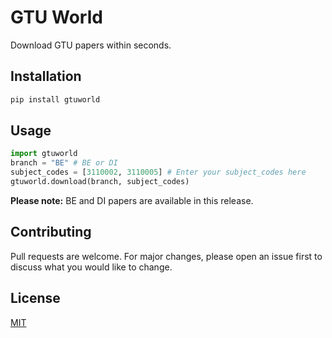# GTU World
Download GTU papers within seconds.

## Installation
```bash
pip install gtuworld
```

## Usage
```python
import gtuworld
branch = "BE" # BE or DI
subject_codes = [3110002, 3110005] # Enter your subject_codes here
gtuworld.download(branch, subject_codes)
```
**Please note:** BE and DI papers are available in this release.

## Contributing
Pull requests are welcome. For major changes, please open an issue first to discuss what you would like to change.

## License
[MIT](https://choosealicense.com/licenses/mit/)
